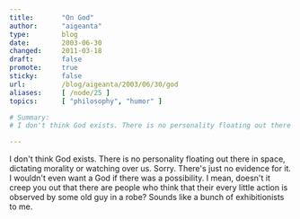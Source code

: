 ```yaml
---
title:       "On God"
author:      "aigeanta"
type:        blog
date:        2003-06-30
changed:     2011-03-18
draft:       false
promote:     true
sticky:      false
url:         /blog/aigeanta/2003/06/30/god
aliases:     [ /node/25 ]
topics:      [ "philosophy", "humor" ]

# Summary:
# I don't think God exists. There is no personality floating out there in space, dictating morality or watching over us. Sorry. There's just no evidence for it. I wouldn't even want a God if there was a possibility. I mean, doesn't it creep you out that there are people who think that their every little action is observed by some old guy in a robe? Sounds like a bunch of exhibitionists to me.

---
```

I don't think God exists. There is no personality floating out there in space, dictating morality or watching over us. Sorry. There's just no evidence for it. I wouldn't even want a God if there was a possibility. I mean, doesn't it creep you out that there are people who think that their every little action is observed by some old guy in a robe? Sounds like a bunch of exhibitionists to me.

